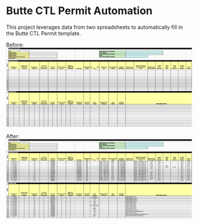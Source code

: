 # Butte CTL Permit Automation
This project leverages data from two spreadsheets to automatically fill in the Butte CTL Permit template.

Before:
![Data Screenshot](./images/before_script.png)

After:
![Data Screenshot](./images/after_script.png)

